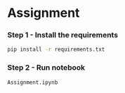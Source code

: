 # Assignment

### Step 1 - Install the requirements

```bash
pip install -r requirements.txt
```

### Step 2 - Run notebook 

```bash
Assignment.ipynb
```
